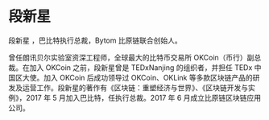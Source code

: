 # 

# 段新星

段新星 ，巴比特执行总裁，Bytom 比原链联合创始人。

曾任朗讯贝尔实验室资深工程师，全球最大的比特币交易所 OKCoin（币行）副总裁。在加入 OKCoin 之前，段新星曾是 TEDxNanjing 的组织者，并担任 TEDx 中国区大使。加入 OKCoin 后成功领导过 OKCoin、OKLink 等多款区块链产品的研发及运营工作。段新星的著作有《区块链：重塑经济与世界》、《区块链开发与实例》，2017 年 5 月加入巴比特，任执行总裁。2017 年 6 月成立比原链区块链应用公司。



